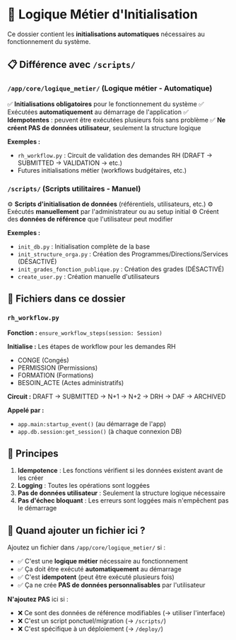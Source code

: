 # 🔧 Logique Métier d'Initialisation

Ce dossier contient les **initialisations automatiques** nécessaires au fonctionnement du système.

## 📋 Différence avec `/scripts/`

### **`/app/core/logique_metier/`** (Logique métier - Automatique)
✅ **Initialisations obligatoires** pour le fonctionnement du système
✅ Exécutées **automatiquement** au démarrage de l'application
✅ **Idempotentes** : peuvent être exécutées plusieurs fois sans problème
✅ **Ne créent PAS de données utilisateur**, seulement la structure logique

**Exemples :**
- `rh_workflow.py` : Circuit de validation des demandes RH (DRAFT → SUBMITTED → VALIDATION → etc.)
- Futures initialisations métier (workflows budgétaires, etc.)

### **`/scripts/`** (Scripts utilitaires - Manuel)
⚙️ **Scripts d'initialisation de données** (référentiels, utilisateurs, etc.)
⚙️ Exécutés **manuellement** par l'administrateur ou au setup initial
⚙️ Créent des **données de référence** que l'utilisateur peut modifier

**Exemples :**
- `init_db.py` : Initialisation complète de la base
- `init_structure_orga.py` : Création des Programmes/Directions/Services (DÉSACTIVÉ)
- `init_grades_fonction_publique.py` : Création des grades (DÉSACTIVÉ)
- `create_user.py` : Création manuelle d'utilisateurs

## 🔄 Fichiers dans ce dossier

### `rh_workflow.py`
**Fonction :** `ensure_workflow_steps(session: Session)`

**Initialise :** Les étapes de workflow pour les demandes RH
- CONGE (Congés)
- PERMISSION (Permissions)
- FORMATION (Formations)
- BESOIN_ACTE (Actes administratifs)

**Circuit :** DRAFT → SUBMITTED → N+1 → N+2 → DRH → DAF → ARCHIVED

**Appelé par :**
- `app.main:startup_event()` (au démarrage de l'app)
- `app.db.session:get_session()` (à chaque connexion DB)

## 📌 Principes

1. **Idempotence** : Les fonctions vérifient si les données existent avant de les créer
2. **Logging** : Toutes les opérations sont loggées
3. **Pas de données utilisateur** : Seulement la structure logique nécessaire
4. **Pas d'échec bloquant** : Les erreurs sont loggées mais n'empêchent pas le démarrage

## 🎯 Quand ajouter un fichier ici ?

Ajoutez un fichier dans `/app/core/logique_metier/` si :
- ✅ C'est une **logique métier** nécessaire au fonctionnement
- ✅ Ça doit être exécuté **automatiquement** au démarrage
- ✅ C'est **idempotent** (peut être exécuté plusieurs fois)
- ✅ Ça ne crée **PAS de données personnalisables** par l'utilisateur

**N'ajoutez PAS** ici si :
- ❌ Ce sont des données de référence modifiables (→ utiliser l'interface)
- ❌ C'est un script ponctuel/migration (→ `/scripts/`)
- ❌ C'est spécifique à un déploiement (→ `/deploy/`)

